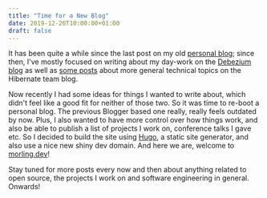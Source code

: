 ```yaml
---
title: "Time for a New Blog"
date: 2019-12-26T10:00:00+01:00
draft: false
---
```


It has been quite a while since the last post on my old [personal blog](http://musingsofaprogrammingaddict.blogspot.com/);
since then, I've mostly focused on writing about my day-work on the [Debezium blog](https://debezium.io/blog/) as well as [some posts](https://in.relation.to/gunnar-morling/) about more general technical topics on the Hibernate team blog.

<!--more-->

Now recently I had some ideas for things I wanted to write about, which didn't feel like a good fit for neither of those two.
So it was time to re-boot a personal blog.
The previous Blogger based one really, really feels outdated by now.
Plus, I also wanted to have more control over how things work, and also be able to publish a list of projects I work on, conference talks I gave etc.
So I decided to build the site using [Hugo](https://gohugo.io/), a static site generator, and also use a nice new shiny dev domain.
And here we are, welcome to [morling.dev](/)!

Stay tuned for more posts every now and then about anything related to open source, the projects I work on and software engineering in general.
Onwards!
